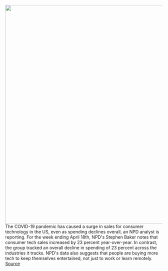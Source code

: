 <img src='https://cdn.vox-cdn.com/thumbor/1ssc35gwQoXS5Mnfk8rc9F33xTY=/0x0:2040x1360/1200x800/filters:focal(857x517:1183x843)/cdn.vox-cdn.com/uploads/chorus_image/image/66719153/akrales_190424_3301_0426.0.jpg' width='700px' /><br/>
The COVID-19 pandemic has caused a surge in sales for consumer technology in the US, even as spending declines overall, an NPD analyst is reporting. For the week ending April 18th, NPD's Stephen Baker notes that consumer tech sales increased by 23 percent year-over-year. In contrast, the group tracked an overall decline in spending of 23 percent across the industries it tracks. NPD's data also suggests that people are buying more tech to keep themselves entertained, not just to work or learn remotely.
<a href='https://www.theverge.com/2020/4/28/21239516/npd-consumer-spending-technology-work-from-home-education-entertainment'> Source <a/>